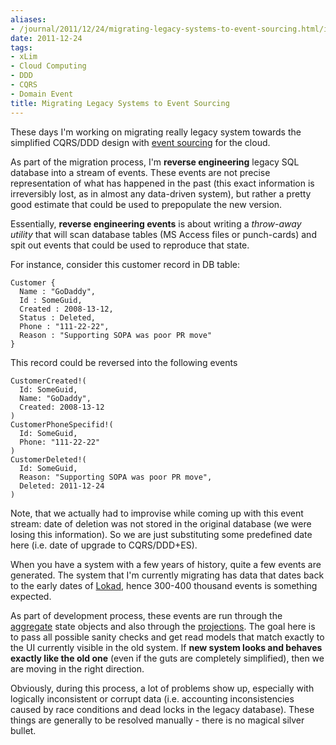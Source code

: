 ```yaml
---
aliases:
- /journal/2011/12/24/migrating-legacy-systems-to-event-sourcing.html/index.html
date: 2011-12-24
tags:
- xLim
- Cloud Computing
- DDD
- CQRS
- Domain Event
title: Migrating Legacy Systems to Event Sourcing
---
```

<p>These days I'm working on migrating really legacy system towards the simplified CQRS/DDD design with <a href="http://bliki.abdullin.com/event-sourcing/why">event sourcing</a> for the cloud. </p>

<p>As part of the migration process, I'm <strong>reverse engineering</strong> legacy SQL database into a stream of events. These events are not precise representation of what has happened in the past (this exact information is irreversibly lost, as in almost any data-driven system), but rather a pretty good estimate that could be used to prepopulate the new version.</p>

<p>Essentially, <strong>reverse engineering events</strong> is about writing a <em>throw-away utility</em> that will scan database tables (MS Access files or punch-cards) and spit out events that could be used to reproduce that state. </p>

<p>For instance, consider this customer record in DB table:</p>

<pre><code>Customer {
  Name : "GoDaddy",
  Id : SomeGuid,
  Created : 2008-13-12,
  Status : Deleted,
  Phone : "111-22-22",
  Reason : "Supporting SOPA was poor PR move"
}
</code></pre>

<p>This record could be reversed into the following events</p>

<pre><code>CustomerCreated!(
  Id: SomeGuid, 
  Name: "GoDaddy", 
  Created: 2008-13-12
)
CustomerPhoneSpecifid!(
  Id: SomeGuid, 
  Phone: "111-22-22"
)
CustomerDeleted!(
  Id: SomeGuid, 
  Reason: "Supporting SOPA was poor PR move", 
  Deleted: 2011-12-24
)
</code></pre>

<p>Note, that we actually had to improvise while coming up with this event stream: date of deletion was not stored in the original database (we were losing this information). So we are just substituting some predefined date here (i.e. date of upgrade to CQRS/DDD+ES).</p>

<p>When you have a system with a few years of history, quite a few events are generated. The system that I'm currently migrating has data that dates back to the early dates of <a href="http://www.lokad.com/">Lokad</a>, hence 300-400 thousand events is something expected.</p>

<p>As part of development process, these events are run through the <a href="http://bliki.abdullin.com/event-sourcing/aggregates">aggregate</a> state objects and also through the <a href="http://bliki.abdullin.com/event-sourcing/projections">projections</a>. The goal here is to pass all possible sanity checks and get read models that match exactly to the UI currently visible in the old system. If <strong>new system looks and behaves exactly like the old one</strong> (even if the guts are completely simplified), then we are moving in the right direction.</p>

<p>Obviously, during this process, a lot of problems show up, especially with logically inconsistent or corrupt data (i.e. accounting inconsistencies caused by race conditions and dead locks in the legacy database). These things are generally to be resolved manually - there is no magical silver bullet.</p>

